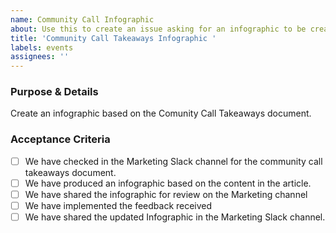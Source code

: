```yaml
---
name: Community Call Infographic
about: Use this to create an issue asking for an infographic to be created
title: 'Community Call Takeaways Infographic '
labels: events
assignees: ''
---
```


### Purpose & Details
Create an infographic based on the Comunity Call Takeaways document. 

### Acceptance Criteria
 - [ ] We have checked in the Marketing Slack channel for the community call takeaways document.
 - [ ] We have produced an infographic based on the content in the article.
 - [ ] We have shared the infographic for review on the Marketing channel
 - [ ] We have implemented the feedback received
 - [ ] We have shared the updated Infographic in the Marketing Slack channel.
